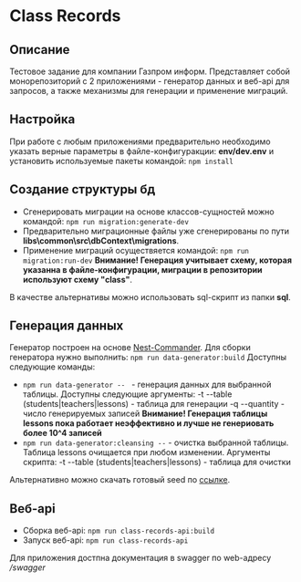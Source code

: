 # Class Records

## Описание

Тестовое задание для компании Газпром информ.
Представляет собой монорепозиторий с 2 приложениями - генератор данных и веб-api для запросов, а также механизмы для генерации и применение миграций.

## Настройка

При работе с любым приложениями предварительно необходимо указать верные параметры в файле-конфигуракции:
**env/dev.env**
и установить используемые пакеты командой:
`npm install`

## Создание структуры бд

- Сгенерировать миграции на основе классов-сущностей можно командой:
  `npm run migration:generate-dev`
- Предварительно миграционные файлы уже сгенерированы по пути **libs\common\src\dbContext\migrations**.
- Применение миграций осуществяется командой:
  `npm run migration:run-dev`
  **Внимание! Генерация учитывает схему, которая указанна в файле-конфигурации, миграции в репозитории используют схему "class"**.

В качестве альтернативы можно использовать sql-скрипт из папки **sql**.

## Генерация данных

Генератор построен на основе [Nest-Commander](https://nest-commander.jaymcdoniel.dev/en/introduction/intro/). Для сборки генератора нужно выполнить:
`npm run data-generator:build`
Доступны следующие команды:

- `npm run data-generator -- ` - генерация данных для выбранной таблицы. Доступны следующие аргументы:
  -t --table (students|teachers|lessons) - таблица для генерации
  -q --quantity - число генерируемых записей
  **Внимание! Генерация таблицы lessons пока работает неэффективно и лучше не генериовать более 10^4 записей**
- `npm run data-generator:cleansing --` - очистка выбранной таблицы. Таблица lessons очищается при любом изменении. Аргументы скрипта:
  -t --table (students|teachers|lessons) - таблица для очистки

Альтернативно можно скачать готовый seed по [ссылке](https://disk.yandex.ru/d/0J5hmhXTromaRw).

## Веб-api

- Сборка веб-api:
  `npm run class-records-api:build`
- Запуск веб-api:
  `npm run class-records-api`

Для приложения достпна документация в swagger по web-адресу _/swagger_
